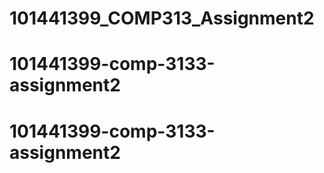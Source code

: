# 101441399_COMP313_Assignment2
# 101441399-comp-3133-assignment2
# 101441399-comp-3133-assignment2
